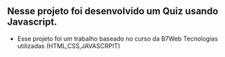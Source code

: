 ## Nesse projeto foi desenvolvido um Quiz usando Javascript.
* Esse projeto foi um trabalho baseado no curso da B7Web Tecnologias utilizadas (HTML,CSS,JAVASCRPIT)